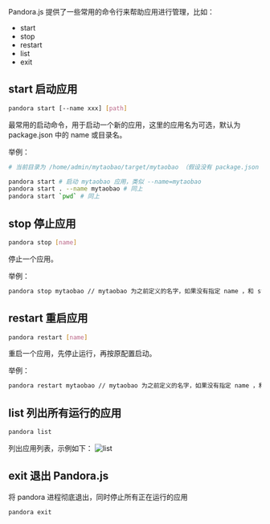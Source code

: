 Pandora.js 提供了一些常用的命令行来帮助应用进行管理，比如：

- start
- stop
- restart
- list
- exit

## start 启动应用

```sh
pandora start [--name xxx] [path]
```

最常用的启动命令，用于启动一个新的应用，这里的应用名为可选，默认为 package.json 中的 name 或目录名。

举例：

```sh
# 当前目录为 /home/admin/mytaobao/target/mytaobao （假设没有 package.json 中的 name）

pandora start # 启动 mytaobao 应用，类似 --name=mytaobao
pandora start . --name mytaobao # 同上
pandora start `pwd` # 同上
```

## stop 停止应用

```sh
pandora stop [name]
```

停止一个应用。

举例：

```sh
pandora stop mytaobao // mytaobao 为之前定义的名字，如果没有指定 name ，和 start 一样自动获得 name
```

## restart 重启应用

```sh
pandora restart [name]
```

重启一个应用，先停止运行，再按原配置启动。

举例：

```sh
pandora restart mytaobao // mytaobao 为之前定义的名字，如果没有指定 name ，和 start 一样自动获得 name
```

## list 列出所有运行的应用

```sh
pandora list
```

列出应用列表，示例如下：
![list](https://img.alicdn.com/tfs/TB107mPeOqAXuNjy1XdXXaYcVXa-2646-330.png) 

## exit 退出 Pandora.js

将 pandora 进程彻底退出，同时停止所有正在运行的应用

```sh
pandora exit
```
